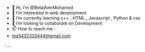 - 👋 Hi, I’m @BelalAmrMohamed
- 👀 I’m interested in web development 
- 🌱 I’m currently learning c++ , HTML , Javascript , Python & css
- 💞️ I’m looking to collaborate on Development
- 📫 How to reach me : 
- ma5432333444@gmail.com

: ...

<!---
BelalAmrMohamed/BelalAmrMohamed is a ✨ special ✨ repository because its `README.md` (this file) appears on your GitHub profile.
You can click the Preview link to take a look at your changes.
--->